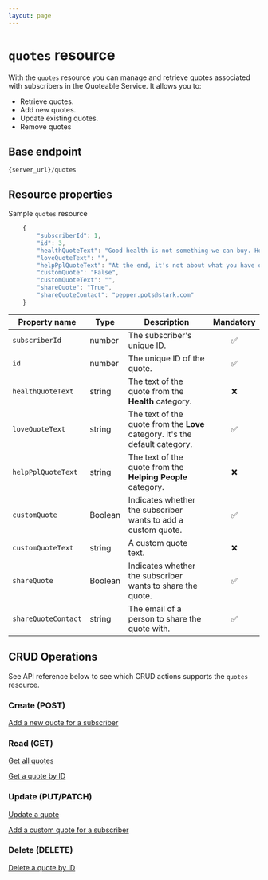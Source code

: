 ```yaml
---
layout: page
---
```


# `quotes` resource

With the `quotes` resource you can manage and retrieve quotes associated with subscribers in the Quoteable Service. It allows you to:

* Retrieve quotes.
* Add new quotes.
* Update existing quotes.
* Remove quotes

## Base endpoint

```shell
{server_url}/quotes
```

## Resource properties

Sample `quotes` resource

```js
    {
        "subscriberId": 1,
        "id": 3,
        "healthQuoteText": "Good health is not something we can buy. However, it can be an extremely valuable savings account. – Anne Wilson Schaef",
        "loveQuoteText": "",
        "helpPplQuoteText": "At the end, it's not about what you have or even what you've accomplished. It's about who you've lifted up, who you've made better. It’s about what you've given back. – Denzel Washington",
        "customQuote": "False",
        "customQuoteText": "",
        "shareQuote": "True",
        "shareQuoteContact": "pepper.pots@stark.com"
    }
```

| Property name | Type | Description | Mandatory |
| ------------- | ----------- | ----------- |     :----:    |
| `subscriberId` | number | The subscriber's unique ID. | :white_check_mark: |
| `id` | number | The unique ID of the quote. | :white_check_mark: |
| `healthQuoteText` | string | The text of the quote from the **Health** category.  | :x: |
| `loveQuoteText` | string | The text of the quote from the  **Love** category. It's the default category. | :white_check_mark: |
| `helpPplQuoteText` | string | The text of the quote from the **Helping People** category. | :x: |
| `customQuote` | Boolean | Indicates whether the subscriber wants to add a custom quote. | :white_check_mark:  |
| `customQuoteText` | string | A custom quote text. | :x: |
| `shareQuote` | Boolean | Indicates whether the subscriber wants to share the quote. | :white_check_mark: |
| `shareQuoteContact` | string | The email of a person to share the quote with. | :white_check_mark: |

## CRUD Operations

See API reference below to see which CRUD actions supports the `quotes` resource.

### Create (POST)

[Add a new quote for a subscriber](quotes-add-quote.md)

### Read (GET)

[Get all quotes](quotes-get-all-quotes.md)

[Get a quote by ID](quotes-get-quote-by-id.md)

### Update (PUT/PATCH)

[Update a quote](quotes-update-quote.md)

[Add a custom quote for a subscriber](quotes-add-custom-quote.md)

### Delete (DELETE)

[Delete a quote by ID](quotes-delete-quote-by-id.md)
